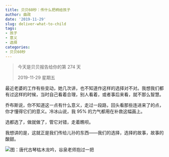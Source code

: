 ```yaml
---
title: 贝贝60秒：传什么把柄给孩子
author: 曲政
date: '2019-11-29'
slug: deliver-what-to-child
tags:
- 孩子
- 意义
- 选择
categories:
- 贝贝60秒
---
```

> 今天是贝贝报告给你的第 274 天
>
> 2019-11-29 星期五

最近老婆的工作有些变动，她几次讲，也不知道作这样的选择对不对。我想我们都有过这样的时候，当时自己看着合理，别人看着，或者事后来看，就不那么智慧。

乔布斯说，你不知道这一点有什么意义，走过一段路，回头看那些连进来了的点，你才懂得它们的意义。冷冰山说，我 95% 的力气都用在补救这幅画上。

选都选了，做就做了，管它对错，走着瞧呗。

我想讲的是，这就正是我们传给儿孙的东西——我们的选择，选择的故事，故事的酸甜。

![图：唐代古琴枯木龙吟，谷泉老师抱过一把](https://tva1.sinaimg.cn/large/006tNbRwgy1g9qbz1m9wrj30ax0nbwfp.jpg)

